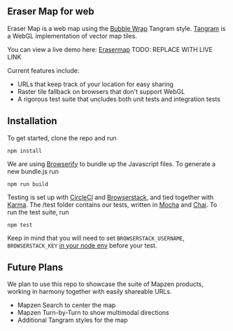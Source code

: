 ## Eraser Map for web

Eraser Map is a web map using the [Bubble Wrap](https://mapzen.com/blog/bubble-wrap-carto/) Tangram style. [Tangram](https://mapzen.com/projects/tangram/) is a WebGL implementation of vector map tiles.

You can view a live demo here: [Erasermap](http://erasermap.com.s3-website-us-east-1.amazonaws.com/maps/#?z=15&lng=-74.0098&lat=40.7053) TODO: REPLACE WITH LIVE LINK

Current features include:
* URLs that keep track of your location for easy sharing
* Raster tile fallback on browsers that don't support WebGL
* A rigorous test suite that uncludes both unit tests and integration tests

## Installation

To get started, clone the repo and run
```
npm install
```

We are using [Browserify](http://browserify.org/) to bundle up the Javascript files. To generate a new bundle.js run
```
npm run build
```

Testing is set up with [CircleCI](https://circleci.com/) and [Browserstack](https://www.browserstack.com/), and tied together with [Karma](https://karma-runner.github.io/0.13/index.html). The /test folder contains our tests, written in [Mocha](https://mochajs.org) and [Chai](http://chaijs.com/). To run the test suite, run
```
npm test
```
 
Keep in mind that you will need to set `BROWSERSTACK_USERNAME`, `BROWSERSTACK_KEY` [in your node env](https://github.com/browserstack/karma-browserstack-example#browserstack-configuration) before your test.

## Future Plans

We plan to use this repo to showcase the suite of Mapzen products, working in harmony together with easily shareable URLs.

* Mapzen Search to center the map
* Mapzen Turn-by-Turn to show multimodal directions
* Additional Tangram styles for the map
